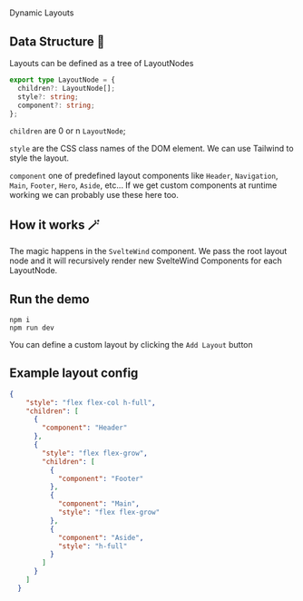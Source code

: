 #
Dynamic Layouts

## Data Structure 📰
Layouts can be defined as a tree of LayoutNodes

```ts
export type LayoutNode = {
  children?: LayoutNode[];
  style?: string;
  component?: string;
};
```

`children` are 0 or n `LayoutNode`;

`style` are the CSS class names of the DOM element. We can use Tailwind to style the layout.

`component` one of predefined layout components like `Header`, `Navigation`, `Main`, `Footer`, `Hero`, `Aside`, etc... If we get custom components at runtime working we can probably use these here too.


## How it works 🪄
The magic happens in the `SvelteWind` component.
We pass the root layout node and it will recursively render new SvelteWind Components for each LayoutNode.

## Run the demo
```
npm i
npm run dev
```

You can define a custom layout by clicking the `Add Layout` button


## Example layout config
```json
{
    "style": "flex flex-col h-full",
    "children": [
      {
        "component": "Header"
      },
      {
        "style": "flex flex-grow",
        "children": [
          {
            "component": "Footer"
          },
          {
            "component": "Main",
            "style": "flex flex-grow"
          },
          {
            "component": "Aside",
            "style": "h-full"
          }
        ]
      }
    ]
  }
  ```